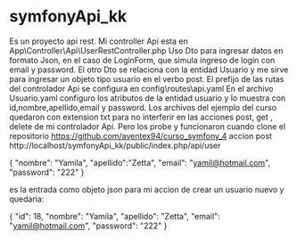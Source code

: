 # symfonyApi_kk
Es un proyecto api rest.
Mi  controller  Api  esta  en  App\Controller\Api\UserRestController.php
Uso Dto  para  ingresar datos en formato Json, en el caso de LoginForm, que simula ingreso de login con email y password.
El otro Dto se relaciona con la entidad Usuario y me sirve para ingresar un objeto tipo usuario en el verbo post.
El prefijo de las rutas del controlador Api se configura en  config\routes\api.yaml
En el archivo Usuario.yaml configuro los atributos de la entidad usuario y lo muestra con id,nombre,apellido,email y 
password. 
Los archivos del ejemplo del curso quedaron con extension txt para no interferir en las acciones post, get , delete de mi controlador Api.
Pero los probe y funcionaron cuando clone el repositorio  https://github.com/aventex94/curso_symfony_4
accion  post  http://localhost/symfonyApi_kk/public/index.php/api/user
 
 {   "nombre": "Yamila",
     "apellido":"Zetta",
     "email": "yamil@hotmail.com",
     "password": "222"
}

es la entrada como objeto json para mi accion de crear un usuario nuevo y quedaria:

{
    "id": 18,
    "nombre": "Yamila",
    "apellido": "Zetta",
    "email": "yamil@hotmail.com",
    "password": "222"
}
